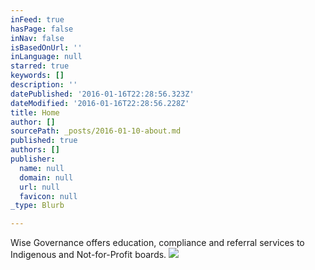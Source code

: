 ```yaml
---
inFeed: true
hasPage: false
inNav: false
isBasedOnUrl: ''
inLanguage: null
starred: true
keywords: []
description: ''
datePublished: '2016-01-16T22:28:56.323Z'
dateModified: '2016-01-16T22:28:56.228Z'
title: Home
author: []
sourcePath: _posts/2016-01-10-about.md
published: true
authors: []
publisher:
  name: null
  domain: null
  url: null
  favicon: null
_type: Blurb

---
```

Wise Governance offers education, compliance and referral services to Indigenous and Not-for-Profit boards. ![](https://s3-us-west-2.amazonaws.com/the-grid-img/p/d75a53486672ec1299ae750178327e680f519b0e.jpg)